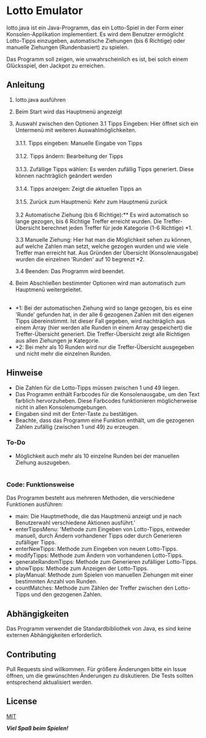 # Lotto Emulator

lotto.java ist ein Java-Programm, das ein Lotto-Spiel in der Form einer Konsolen-Applikation implementiert. Es wird dem Benutzer ermöglicht Lotto-Tipps einzugeben, automatische Ziehungen (bis 6 Richtige) oder manuelle Ziehungen (Rundenbasiert) zu spielen.

Das Programm soll zeigen, wie unwahrscheinlich es ist, bei solch einem Glücksspiel, den Jackpot zu erreichen.


## Anleitung

1. lotto.java ausführen
2. Beim Start wird das Hauptmenü angezeigt
3. Auswahl zwischen den Optionen
    3.1 Tipps Eingeben: Hier öffnet sich ein Untermenü mit weiteren Auswahlmöglichkeiten.<br/><br/>
        3.1.1. Tipps eingeben: Manuelle Eingabe von Tipps<br/>
        <br/>
        3.1.2. Tipps ändern: Bearbeitung der Tipps<br/>
        <br/>
        3.1.3. Zufällige Tipps wählen: Es werden zufällig Tipps generiert. Diese können nachträglich geändert werden<br/>
        <br/>
        3.1.4. Tipps anzeigen: Zeigt die aktuellen Tipps an<br/>
        <br/>
        3.1.5. Zurück zum Hauptmenü: Kehr zum Hauptmenü zurück<br/>
        <br/>
    3.2 Automatische Ziehung (bis 6 Richtige):** Es wird automatisch so lange gezogen, bis 6 Richtige Treffer erreicht wurden. Die Treffer-Übersicht berechnet jeden Treffer für jede Kategorie (1-6 Richtige) *1. 

    3.3 Manuelle Ziehung: Hier hat man die Möglichkeit sehen zu können, auf welche Zahlen man setzt, welche gezogen wurden und wie viele Treffer man erreicht hat. Aus Gründen der Übersicht (Konsolenausgabe) wurden die einzelnen 'Runden' auf 10 begrenzt *2.

    3.4 Beenden: Das Programm wird beendet.

4. Beim Abschließen bestimmter Optionen wird man automatisch zum Hauptmenü weitergeleitet.
<br/><br/>
- *1: Bei der automatischen Ziehung wird so lange gezogen, bis es eine 'Runde' gefunden hat, in der alle 6 gezogenen Zahlen mit den eigenen Tipps übereinstimmt. Ist dieser Fall gegeben, wird nachträglich aus einem Array (hier werden alle Runden in einem Array gespeichert) die Treffer-Übersicht generiert. Die Treffer-Übersicht zeigt alle Richtigen aus allen Ziehungen je Kategorie.
- *2: Bei mehr als 10 Runden wird nur die Treffer-Übersicht ausgegeben und nicht mehr die einzelnen Runden.


## Hinweise
* Die Zahlen für die Lotto-Tipps müssen zwischen 1 und 49 liegen.
* Das Programm enthält Farbcodes für die Konsolenausgabe, um den Text farblich hervorzuheben. Diese Farbcodes funktionieren möglicherweise nicht in allen Konsolenumgebungen.
* Eingaben sind mit der Enter-Taste zu bestätigen.
* Beachte, dass das Programm eine Funktion enthält, um die gezogenen Zahlen zufällig (zwischen 1 und 49) zu erzeugen.

### To-Do
* Möglichkeit auch mehr als 10 einzelne Runden bei der manuellen Ziehung auszugeben.

#
### Code: Funktionsweise
Das Programm besteht aus mehreren Methoden, die verschiedene Funktionen ausführen:

* main: Die Hauptmethode, die das Hauptmenü anzeigt und je nach Benutzerwahl verschiedene Aktionen ausführt.'
* enterTippsMenu: 'Methode zum Eingeben von Lotto-Tipps, entweder manuell, durch Ändern vorhandener Tipps oder durch Generieren zufälliger Tipps.
* enterNewTipps: Methode zum Eingeben von neuen Lotto-Tipps.
* modifyTipps: Methode zum Ändern von vorhandenen Lotto-Tipps.
* generateRandomTipps: Methode zum Generieren zufälliger Lotto-Tipps.
* showTipps: Methode zum Anzeigen der Lotto-Tipps.
* playManual: Methode zum Spielen von manuellen Ziehungen mit einer bestimmten Anzahl von Runden.
* countMatches: Methode zum Zählen der Treffer zwischen den Lotto-Tipps und den gezogenen Zahlen.

## Abhängigkeiten
Das Programm verwendet die Standardbibliothek von Java, es sind keine externen Abhängigkeiten erforderlich.


## Contributing

Pull Requests sind willkommen. Für größere Änderungen bitte ein Issue öffnen, um die gewünschten Änderungen zu diskutieren.
Die Tests sollten entsprechend aktualisiert werden.

## License

[MIT](https://choosealicense.com/licenses/mit/)


***Viel Spaß beim Spielen!***

